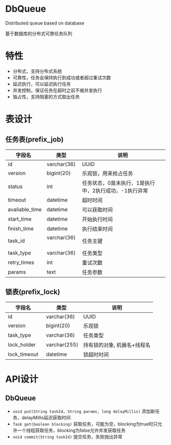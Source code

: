 # DbQueue
Distributed queue based on database

基于数据库的分布式可靠任务队列

# 特性
- 分布式，支持分布式系统
- 可靠性，任务会保持执行到成功或者超过重试次数
- 延迟执行，可以延迟执行任务
- 并发控制，保证任务在超时之前不被并发执行
- 独占性，支持阻塞的方式取出任务

# 表设计

## 任务表(prefix_job)

字段名    |  类型   | 说明
---------|---------|----------
id       |  varchar(36) | UUID
version  | bigint(20)   | 乐观锁，用来抢占任务
status   | int          | 任务状态，0是未执行，1是执行中，2执行成功，-1执行异常
timeout  |  datetime   | 超时时间
avaliable_time | datetime | 可以获取时间
start_time |datetime  | 开始执行时间
finish_time | datetime | 执行结束时间
task_id   |  varchar(36)   | 任务主键
task_type |  varchar(36) | 任务类型
retry_times | int  | 重试次数
params      | text | 任务参数

## 锁表(prefix_lock)

字段名    |  类型   | 说明
---------|---------|----------
id       | varchar(36) | UUID
version  | bigint(20)  | 乐观锁
task_type | varchar(36) | 任务类型
lock_holder    | varchar(255) | 持有锁的对象, 机器名+线程名
lock_timeout   | datetime     | 锁超时时间


# API设计

## DbQueue

- `void put(String taskId, String params, long delayMillis)` 添加新任务，delayMillis延迟获取时间
- `Task get(boolean blocking)` 获取任务，可能为空，blocking为true时只允许一个线程获取任务，blocking为false允许并发获取任务
- `void commit(String taskId)` 提交任务，失败抛出异常

